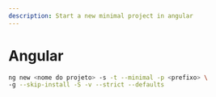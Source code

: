 ```yaml
---
description: Start a new minimal project in angular
---
```


# Angular

```bash
ng new <nome do projeto> -s -t --minimal -p <prefixo> \
-g --skip-install -S -v --strict --defaults
```




